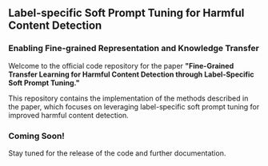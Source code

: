 ## Label-specific Soft Prompt Tuning for Harmful Content Detection  
### Enabling Fine-grained Representation and Knowledge Transfer

Welcome to the official code repository for the paper **"Fine-Grained Transfer Learning for Harmful Content Detection through Label-Specific Soft Prompt Tuning."**

This repository contains the implementation of the methods described in the paper, which focuses on leveraging label-specific soft prompt tuning for improved harmful content detection.

### Coming Soon!
Stay tuned for the release of the code and further documentation.
